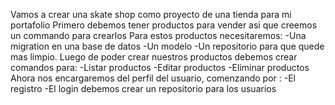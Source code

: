 Vamos a crear una skate shop como proyecto de una tienda para mi portafolio
Primero debemos tener productos para vender asi que creemos un commando para crearlos
Para estos productos necesitaremos:
-Una migration en una base de datos
-Un modelo
-Un repositorio para que quede mas limpio.
Luego de poder crear nuestros productos debemos crear comandos para:
-Listar productos
-Editar productos
-Eliminar productos
Ahora nos encargaremos del perfil del usuario, comenzando por :
-El registro 
-El login
debemos crear un repositorio para los usuarios